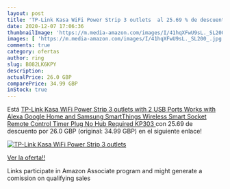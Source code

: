 ```yaml
---
layout: post
title: 'TP-Link Kasa WiFi Power Strip 3 outlets  al 25.69 % de descuento'
date: 2020-12-07 17:06:36
thumbnailImage: 'https://m.media-amazon.com/images/I/41hqXFwU9sL._SL200_.jpg'
images: [ 'https://m.media-amazon.com/images/I/41hqXFwU9sL._SL200_.jpg' ]
comments: true
category: ofertas
author: ring
slug: B082LK6KPY
description:
actualPrice: 26.0 GBP
comparePrice: 34.99 GBP
inStock: true
---
```


Está [TP-Link Kasa WiFi Power Strip 3 outlets with 2 USB Ports  Works with Alexa  Google Home and Samsung SmartThings  Wireless Smart Socket Remote Control Timer Plug  No Hub Required KP303 ](https://www.amazon.co.uk/dp/B082LK6KPY/?tag=tolees0a-21) con 25.69 de descuento por 26.0 GBP (original: 34.99 GBP) en el siguiente enlace!

[![TP-Link Kasa WiFi Power Strip 3 outlets ](https://m.media-amazon.com/images/I/41hqXFwU9sL._SL200_.jpg)](https://www.amazon.co.uk/dp/B082LK6KPY/?tag=tolees0a-21)

[Ver la oferta!!](https://www.amazon.co.uk/dp/B082LK6KPY/?tag=tolees0a-21)

Links participate in Amazon Associate program and might generate a comission on qualifying sales


